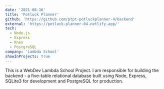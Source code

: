 ```yaml
---
date: '2021-08-16'
title: 'Potluck Planner'
github: 'https://github.com/ptpt-potluckplanner-4/backend'
external: 'https://potluck-planner-04.netlify.app/'
tech:
  - Node.js
  - Express
  - Knex
  - PostgreSQL
company: 'Lambda School'
showInProjects: true
---
```


This is a WebDev Lambda School Project. I am responsible for building the backend - a five-table relational database built using Node, Express, SQLite3 for development and PostgreSQL for production.
